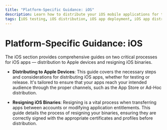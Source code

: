 ```yaml
---
title: "Platform-Specific Guidance: iOS"
description: Learn how to distribute your iOS mobile applications for testing and production. Follow the platform-specific guides to ensure a smooth testing process and successful deployment.
tags: [iOS testing, iOS distribution, iOS app deployment, iOS app distribution]
---
```


# Platform-Specific Guidance: iOS

The iOS section provides comprehensive guides on two critical processes for iOS apps — distribution to Apple devices and resigning iOS binaries.

- **Distributing to Apple Devices**: This guide covers the necessary steps and considerations for distributing iOS apps, whether for testing or release. It's tailored to ensure that your apps reach your intended audience through the proper channels, such as the App Store or Ad-Hoc distribution.

- **Resigning iOS Binaries**: Resigning is a vital process when transferring apps between accounts or modifying application entitlements. This guide details the process of resigning your binaries, ensuring they are correctly signed with the appropriate certificates and profiles before distribution.
